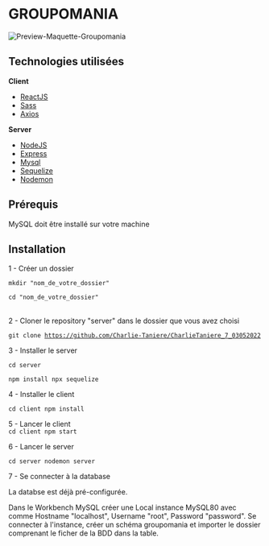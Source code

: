 
<h1>GROUPOMANIA</h1>


<img src="https://user-images.githubusercontent.com/65371155/172706174-745a1587-681c-48db-a275-895030a04c0a.png" alt="Preview-Maquette-Groupomania" title="Preview-Groupomania" style="max-width: 100%;">

<h2>Technologies utilisées </h2>

<b>Client</b>

* [ReactJS](https://fr.reactjs.org/)
* [Sass](https://sass-lang.com/)
* [Axios](https://axios-http.com/)


<b>Server</b>

* [NodeJS](https://nodejs.org/en/)
* [Express](https://expressjs.com/fr/)
* [Mysql](https://www.mysql.com/fr/)
* [Sequelize](http://sequelize.org/)
* [Nodemon](https://nodemon.io/)

<div>
  
  <h2>Prérequis</h2>
  
MySQL doit être installé sur votre machine
  
<h2>Installation</h2>

1 - Créer un dossier

<code>mkdir "nom_de_votre_dossier"</code>

<code>cd "nom_de_votre_dossier"</code>

<br>
2 - Cloner le repository "server" dans le dossier que vous avez choisi

<code>git clone https://github.com/Charlie-Taniere/CharlieTaniere_7_03052022</code>

3 - Installer le server

<code>cd server</code>

<code>npm install
npx sequelize</code>

4 - Installer le client

<code>cd client
npm install</code>


5 - Lancer le client
<br>
<code>cd client 
npm start </code>


6 - Lancer le server

<code>cd server
nodemon server </code>

7 - Se connecter à la database 

La databse est déjà pré-configurée.

Dans le Workbench MySQL créer une Local instance MySQL80 avec comme Hostname "localhost", Username "root", Password "password".
Se connecter à l'instance, créer un schéma groupomania et importer le dossier comprenant le ficher de la BDD dans la table. 

</div>
